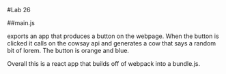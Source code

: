 #Lab 26

##main.js

exports an app that produces a button on the webpage. When the button is clicked it calls on the cowsay api and generates a cow that says a random bit of lorem. The button is orange and blue.

Overall this is a react app that builds off of webpack into a bundle.js.
